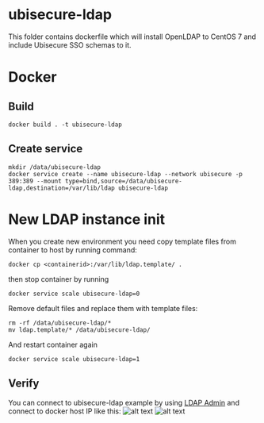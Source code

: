 # ubisecure-ldap
This folder contains dockerfile which will install OpenLDAP to CentOS 7 and include Ubisecure SSO schemas to it.

# Docker
## Build
```
docker build . -t ubisecure-ldap
``` 

## Create service
```
mkdir /data/ubisecure-ldap
docker service create --name ubisecure-ldap --network ubisecure -p 389:389 --mount type=bind,source=/data/ubisecure-ldap,destination=/var/lib/ldap ubisecure-ldap
```

# New LDAP instance init
When you create new environment you need copy template files from container to host by running command:
```
docker cp <containerid>:/var/lib/ldap.template/ .
```
then stop container by running
```
docker service scale ubisecure-ldap=0
```
Remove default files and replace them with template files:
```
rm -rf /data/ubisecure-ldap/*
mv ldap.template/* /data/ubisecure-ldap/
```
And restart container again
```
docker service scale ubisecure-ldap=1
```

## Verify
You can connect to ubisecure-ldap example by using [LDAP Admin](http://www.ldapadmin.org) and connect to docker host IP like this:
![alt text](https://raw.githubusercontent.com/olljanat/docker-ubisecure/master/screenshots/ubisecure-ldap_connect.png "LDAP connect")
![alt text](https://raw.githubusercontent.com/olljanat/docker-ubisecure/master/screenshots/ubisecure-ldap_list.png "LDAP list")